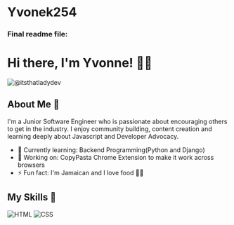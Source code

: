 # Yvonek254
### Final readme file: 

# Hi there, I'm Yvonne! 👋🏽

![@itsthatladydev](https://github.com/user-attachments/assets/dd30a6ad-88e3-470b-b64f-838fedf56cf5)


## About Me 🚀

I'm a Junior Software Engineer who is passionate about encouraging others to get in the industry. I enjoy community building, content creation and learning deeply about Javascript and Developer Advocacy. 

- 🌱 Currently learning: Backend Programming(Python and Django) 
- 🔭 Working on: CopyPasta Chrome Extension to make it work across browsers 
- ⚡ Fun fact: I'm Jamaican and I love food 💃🏽 

## My Skills 🧠

![HTML](https://img.shields.io/badge/-HTML-E34F26?style=flat-square&logo=html5&logoColor=white) 
![CSS](https://img.shields.io/badge/-CSS-1572B6?style=flat-square&logo=css3&logoColor=white) 


 
